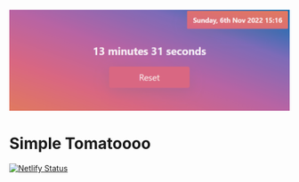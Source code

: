 ![tomatoooo](/.github/tomatoooo-readme-header.png)

# Simple Tomatoooo
[![Netlify Status](https://api.netlify.com/api/v1/badges/458f0afc-3bde-4d47-88c0-775e1708f4bc/deploy-status)](https://app.netlify.com/sites/tomatoooo/deploys)
